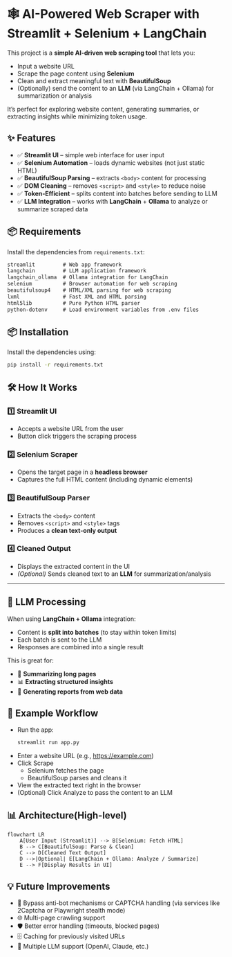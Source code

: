 # 🕸️ AI-Powered Web Scraper with Streamlit + Selenium + LangChain

This project is a **simple AI-driven web scraping tool** that lets you:

- Input a website URL
- Scrape the page content using **Selenium**
- Clean and extract meaningful text with **BeautifulSoup**
- (Optionally) send the content to an **LLM** (via LangChain + Ollama) for summarization or analysis

It’s perfect for exploring website content, generating summaries, or extracting insights while minimizing token usage.

## ✨ Features

- ✅ **Streamlit UI** – simple web interface for user input
- ✅ **Selenium Automation** – loads dynamic websites (not just static HTML)
- ✅ **BeautifulSoup Parsing** – extracts `<body>` content for processing
- ✅ **DOM Cleaning** – removes `<script>` and `<style>` to reduce noise
- ✅ **Token-Efficient** – splits content into batches before sending to LLM
- ✅ **LLM Integration** – works with **LangChain** + **Ollama** to analyze or summarize scraped data

## 📦 Requirements

Install the dependencies from `requirements.txt`:

```txt
streamlit         # Web app framework
langchain         # LLM application framework
langchain_ollama  # Ollama integration for LangChain
selenium          # Browser automation for web scraping
beautifulsoup4    # HTML/XML parsing for web scraping
lxml              # Fast XML and HTML parsing
html5lib          # Pure Python HTML parser
python-dotenv     # Load environment variables from .env files
```

## 📦 Installation

Install the dependencies using:

```bash
pip install -r requirements.txt
```

## 🛠️ How It Works

### 1️⃣ Streamlit UI

- Accepts a website URL from the user
- Button click triggers the scraping process

### 2️⃣ Selenium Scraper

- Opens the target page in a **headless browser**
- Captures the full HTML content (including dynamic elements)

### 3️⃣ BeautifulSoup Parser

- Extracts the `<body>` content
- Removes `<script>` and `<style>` tags
- Produces a **clean text-only output**

### 4️⃣ Cleaned Output

- Displays the extracted content in the UI
- _(Optional)_ Sends cleaned text to an **LLM** for summarization/analysis

---

## 🧠 LLM Processing

When using **LangChain + Ollama** integration:

- Content is **split into batches** (to stay within token limits)
- Each batch is sent to the LLM
- Responses are combined into a single result

This is great for:

- 📝 **Summarizing long pages**
- 📊 **Extracting structured insights**
- 📑 **Generating reports from web data**

## 🚀 Example Workflow

- Run the app:
  ```bash
  streamlit run app.py
  ```
- Enter a website URL (e.g., https://example.com)
- Click Scrape
  - Selenium fetches the page
  - BeautifulSoup parses and cleans it
- View the extracted text right in the browser
- (Optional) Click Analyze to pass the content to an LLM

## 📊 Architecture(High-level)

```mermaid
flowchart LR
    A[User Input (Streamlit)] --> B[Selenium: Fetch HTML]
    B --> C[BeautifulSoup: Parse & Clean]
    C --> D[Cleaned Text Output]
    D -->|Optional| E[LangChain + Ollama: Analyze / Summarize]
    E --> F[Display Results in UI]
```

## 💡 Future Improvements

- 🛑 Bypass anti-bot mechanisms or CAPTCHA handling (via services like 2Captcha or Playwright stealth mode)
- 🌐 Multi-page crawling support
- 🛡️ Better error handling (timeouts, blocked pages)
- 🗄️ Caching for previously visited URLs
- 🤖 Multiple LLM support (OpenAI, Claude, etc.)
